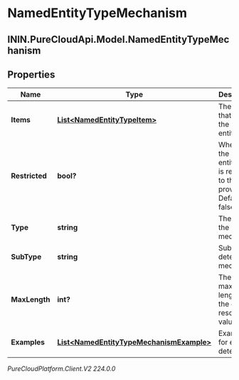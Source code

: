 # NamedEntityTypeMechanism

## ININ.PureCloudApi.Model.NamedEntityTypeMechanism

## Properties

|Name | Type | Description | Notes|
|------------ | ------------- | ------------- | -------------|
| **Items** | [**List&lt;NamedEntityTypeItem&gt;**](NamedEntityTypeItem) | The items that define the named entity type. | |
| **Restricted** | **bool?** | Whether the named entity type is restricted to the items provided. Default: false | [optional] |
| **Type** | **string** | The type of the mechanism. | |
| **SubType** | **string** | Subtype of detection mechanism | [optional] |
| **MaxLength** | **int?** | The maximum length of the entity resolved value | [optional] |
| **Examples** | [**List&lt;NamedEntityTypeMechanismExample&gt;**](NamedEntityTypeMechanismExample) | Examples for entity detection | [optional] |



_PureCloudPlatform.Client.V2 224.0.0_
